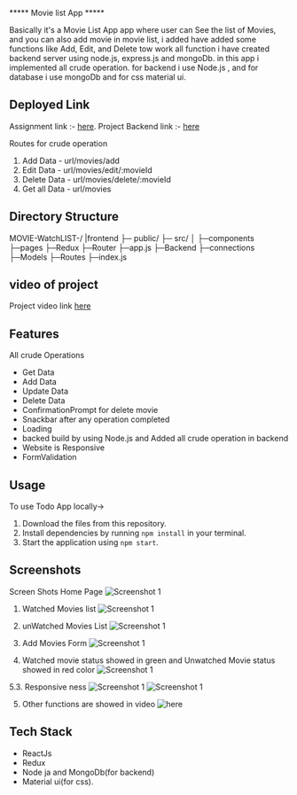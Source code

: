 ***** Movie list App *****

Basically it's a Movie List App app where user can See the list of Movies, and you can also add movie in movie list, i added have added some functions like Add, Edit, and Delete tow work all function i have created backend server using node.js, express.js and mongoDb. in this app i implemented all crude operation. for backend i use Node.js , and for  database i use mongoDb and for css material ui.




## Deployed Link

Assignment link :- [here](https://movie-watchlist-itn2.vercel.app/).
Project Backend link  :- [here](https://movie-watchlist-lake.vercel.app/)

Routes for crude operation
1. Add Data - url/movies/add
2. Edit Data - url/movies/edit/:movieId
2. Delete Data - url/movies/delete/:movieId
2. Get all Data - url/movies

## Directory Structure
MOVIE-WatchLIST-/
|frontend
  ├─ public/
  ├─ src/
  │ ├─components
    ├─pages
    ├─Redux
    ├─Router
    ├─app.js
├─Backend
  ├─connections
  ├─Models
  ├─Routes
  ├─index.js



## video of project
Project video link [here](https://drive.google.com/file/d/1qKZCubv-9Rt1_GGCrU4j7NTjXHj1FS1F/view?usp=sharing)


## Features
All crude Operations
- Get Data
- Add Data
- Update Data
- Delete Data
- ConfirmationPrompt for delete movie
- Snackbar after any operation completed
- Loading
- backed build by using Node.js and Added all crude operation in backend
- Website is Responsive
- FormValidation



## Usage

To use Todo App locally->

1. Download the files from this repository.
2. Install dependencies by running `npm install` in your terminal.
3. Start the application using `npm start`.


## Screenshots

Screen Shots
Home Page
![Screenshot 1](./frontend/src/images/image%201.PNG)

1. Watched Movies list
![Screenshot 1](./frontend/src/images/image2.PNG)

2. unWatched Movies List
![Screenshot 1](./frontend/src/images/image3.PNG)

3. Add Movies Form
![Screenshot 1](./frontend/src/images/image4.PNG)

4. Watched movie status showed in green and Unwatched Movie status showed in red color
![Screenshot 1](./frontend/src/images/image%205.PNG)

5.3. Responsive ness
![Screenshot 1](./frontend/src/images/responsive1.PNG)
![Screenshot 1](./frontend/src/images/responsive%202.PNG)

5. Other functions are showed in video
![here](https://drive.google.com/file/d/1qKZCubv-9Rt1_GGCrU4j7NTjXHj1FS1F/view?usp=sharing)


## Tech Stack
- ReactJs
- Redux
- Node ja and MongoDb(for backend)
- Material ui(for css).
